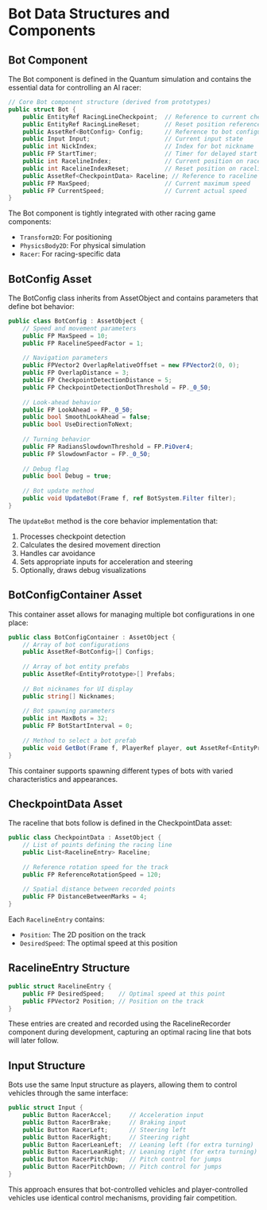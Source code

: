 # Bot Data Structures and Components

## Bot Component

The Bot component is defined in the Quantum simulation and contains the essential data for controlling an AI racer:

```csharp
// Core Bot component structure (derived from prototypes)
public struct Bot {
    public EntityRef RacingLineCheckpoint;  // Reference to current checkpoint
    public EntityRef RacingLineReset;       // Reset position reference
    public AssetRef<BotConfig> Config;      // Reference to bot configuration
    public Input Input;                     // Current input state
    public int NickIndex;                   // Index for bot nickname
    public FP StartTimer;                   // Timer for delayed start
    public int RacelineIndex;               // Current position on raceline
    public int RacelineIndexReset;          // Reset position on raceline
    public AssetRef<CheckpointData> Raceline; // Reference to raceline data
    public FP MaxSpeed;                     // Current maximum speed
    public FP CurrentSpeed;                 // Current actual speed
}
```

The Bot component is tightly integrated with other racing game components:
- `Transform2D`: For positioning
- `PhysicsBody2D`: For physical simulation
- `Racer`: For racing-specific data

## BotConfig Asset

The BotConfig class inherits from AssetObject and contains parameters that define bot behavior:

```csharp
public class BotConfig : AssetObject {
    // Speed and movement parameters
    public FP MaxSpeed = 10;
    public FP RacelineSpeedFactor = 1;
    
    // Navigation parameters
    public FPVector2 OverlapRelativeOffset = new FPVector2(0, 0);
    public FP OverlapDistance = 3;
    public FP CheckpointDetectionDistance = 5;
    public FP CheckpointDetectionDotThreshold = FP._0_50;
    
    // Look-ahead behavior
    public FP LookAhead = FP._0_50;
    public bool SmoothLookAhead = false;
    public bool UseDirectionToNext;
    
    // Turning behavior
    public FP RadiansSlowdownThreshold = FP.PiOver4;
    public FP SlowdownFactor = FP._0_50;
    
    // Debug flag
    public bool Debug = true;
    
    // Bot update method
    public void UpdateBot(Frame f, ref BotSystem.Filter filter);
}
```

The `UpdateBot` method is the core behavior implementation that:
1. Processes checkpoint detection
2. Calculates the desired movement direction
3. Handles car avoidance
4. Sets appropriate inputs for acceleration and steering
5. Optionally, draws debug visualizations

## BotConfigContainer Asset

This container asset allows for managing multiple bot configurations in one place:

```csharp
public class BotConfigContainer : AssetObject {
    // Array of bot configurations
    public AssetRef<BotConfig>[] Configs;
    
    // Array of bot entity prefabs
    public AssetRef<EntityPrototype>[] Prefabs;
    
    // Bot nicknames for UI display
    public string[] Nicknames;
    
    // Bot spawning parameters
    public int MaxBots = 32;
    public FP BotStartInterval = 0;
    
    // Method to select a bot prefab
    public void GetBot(Frame f, PlayerRef player, out AssetRef<EntityPrototype> prototype);
}
```

This container supports spawning different types of bots with varied characteristics and appearances.

## CheckpointData Asset

The raceline that bots follow is defined in the CheckpointData asset:

```csharp
public class CheckpointData : AssetObject {
    // List of points defining the racing line
    public List<RacelineEntry> Raceline;
    
    // Reference rotation speed for the track
    public FP ReferenceRotationSpeed = 120;
    
    // Spatial distance between recorded points
    public FP DistanceBetweenMarks = 4;
}
```

Each `RacelineEntry` contains:
- `Position`: The 2D position on the track
- `DesiredSpeed`: The optimal speed at this position

## RacelineEntry Structure

```csharp
public struct RacelineEntry {
    public FP DesiredSpeed;    // Optimal speed at this point
    public FPVector2 Position; // Position on the track
}
```

These entries are created and recorded using the RacelineRecorder component during development, capturing an optimal racing line that bots will later follow.

## Input Structure

Bots use the same Input structure as players, allowing them to control vehicles through the same interface:

```csharp
public struct Input {
    public Button RacerAccel;     // Acceleration input
    public Button RacerBrake;     // Braking input
    public Button RacerLeft;      // Steering left
    public Button RacerRight;     // Steering right
    public Button RacerLeanLeft;  // Leaning left (for extra turning)
    public Button RacerLeanRight; // Leaning right (for extra turning)
    public Button RacerPitchUp;   // Pitch control for jumps
    public Button RacerPitchDown; // Pitch control for jumps
}
```

This approach ensures that bot-controlled vehicles and player-controlled vehicles use identical control mechanisms, providing fair competition.
